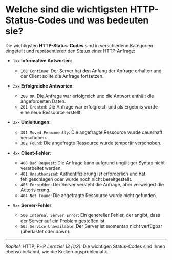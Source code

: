 # Welche sind die wichtigsten HTTP-Status-Codes und was bedeuten sie?

Die wichtigsten **HTTP-Status-Codes** sind in verschiedene Kategorien eingeteilt und repräsentieren den Status einer HTTP-Anfrage:

  - `1xx` **Informative Antworten**:
    - `100 Continue`: Der Server hat den Anfang der Anfrage erhalten und der Client sollte die Anfrage fortsetzen.

  - `2xx` **Erfolgreiche Antworten**:
    - `200 OK`: Die Anfrage war erfolgreich und die Antwort enthält die angeforderten Daten.
    - `201 Created`: Die Anfrage war erfolgreich und als Ergebnis wurde eine neue Ressource erstellt.

  - `3xx` **Umleitungen**:
    - `301 Moved Permanently`: Die angefragte Ressource wurde dauerhaft verschoben.
    - `302 Found`: Die angefragte Ressource wurde temporär verschoben.

  - `4xx` **Client-Fehler**:
    - `400 Bad Request`: Die Anfrage kann aufgrund ungültiger Syntax nicht verarbeitet werden.
    - `401 Unauthorized`: Authentifizierung ist erforderlich und hat fehlgeschlagen oder wurde noch nicht bereitgestellt.
    - `403 Forbidden`: Der Server versteht die Anfrage, aber verweigert die Autorisierung.
    - `404 Not Found`: Die angefragte Ressource wurde nicht gefunden.

  - `5xx` **Server-Fehler**:
    - `500 Internal Server Error`: Ein genereller Fehler, der angibt, dass der Server auf ein Problem gestoßen ist.
    - `503 Service Unavailable`: Der Server ist momentan nicht verfügbar (überlastet oder down).

---

_Kapitel:_ HTTP, PHP
_Lernziel 13 \[1/2\]:_ Die wichtigen Status-Codes sind Ihnen ebenso bekannt, wie die Kodierungsproblematik.
